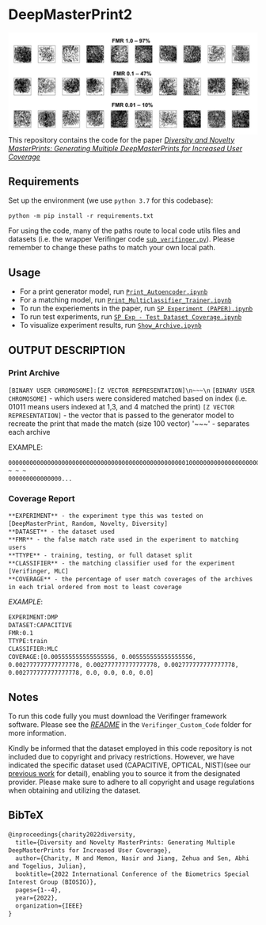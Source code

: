 # DeepMasterPrint2

![example pic](images/example.png)
This repository contains the code for the paper _[Diversity and Novelty MasterPrints: Generating Multiple DeepMasterPrints for Increased User Coverage](https://arxiv.org/pdf/2209.04909.pdf)_


## Requirements
Set up the environment (we use `python 3.7` for this codebase):
```
python -m pip install -r requirements.txt
```

For using the code, many of the paths route to local code utils files and datasets (i.e. the wrapper Verifinger code [`sub_verifinger.py`](Verifinger_Custom_Code/sub_verifinger.py)). Please remember to change these paths to match your own local path. 

## Usage
- For a print generator model, run [`Print_Autoencoder.ipynb`](Print_Autoencoder.ipynb)
- For a matching model, run [`Print_Multiclassifier_Trainer.ipynb`](Print_Multiclassifier_Trainer.ipynb)
- To run the experiements in the paper, run [`SP Experiment (PAPER).ipynb`](SP%20Experiment%20(PAPER).ipynb)
- To run test experiments, run [`SP Exp - Test Dataset Coverage.ipynb`](SP%20Exp%20-%20Test%20Dataset%20Coverage.ipynb)
- To visualize experiment results, run [`Show_Archive.ipynb`](Show_Archive.ipynb)


## OUTPUT DESCRIPTION

### Print Archive
`[BINARY USER CHROMOSOME]:[Z VECTOR REPRESENTATION]\n~~~\n`
`[BINARY USER CHROMOSOME]` - which users were considered matched based on index (i.e. 01011 means users indexed at 1,3, and 4 matched the print)
`[Z VECTOR REPRESENTATION]` - the vector that is passed to the generator model to recreate the print that made the match (size 100 vector)
'~~~' - separates each archive

EXAMPLE:
```
000000000000000000000000000000000000000000000000001000000000000000000000000000000000000000000000000000000000000000000000000000000000000000000000000000000000000000000000000000000000000000000000000000000000000000000000000000000000000000000000000000000000000000000000000000000000000000001000000000000000000000000000000000000000000000000000000000000000000000000101:-1.916533153699789,1.9519441294254887,-2.8743252190614204,-0.36298462759511463,-4.292081166868176,-0.36051428508456107,2.452029917240232,2.2809535545004254,-1.1153275455291682,1.9472607723156556,-1.7404678497066617,2.4521793582236553,-0.544386649222518,0.10903939164172712,-2.4435406044858903,1.045524958128742,-3.7482639189880134,-0.9059521063142969,1.5746879674702086,-0.0957672170773807,2.7313473801968473,-1.3850818984616797,2.1394738613938293,2.2949567409389546,3.209020091564548,-1.0482971812571233,-1.7794072596689505,-2.6406414181238977,-2.510785292336254,6.390992983865887,3.47264130251856,-0.41851924060904755,0.3162830949041101,-0.40192158301514636,1.5785416854562127,2.0769120990958316,2.277363204516438,-0.11966112358969433,-1.3548975272788855,-1.8827406536793985,-2.987194960361814,0.8269256721752659,-1.9870859886940695,2.4637826775998866,0.9407007559918028,-3.2307118053925223,-2.167681130126757,-0.8563562285045749,4.5272068758006885,-1.334781931909737,1.6201928911387267,-5.048491811953651,-2.1815671876174765,5.487640176133895,-4.976405020383494,-1.7825272798147465,1.9994153766903662,0.28399751551415336,7.236647637804982,-2.925995031760298,1.7370390079399227,1.0342176516386805,2.2130768575898014,-0.8972380994069225,2.6761498114521314,-0.9073613711866186,-2.5706123753004624,2.420933719363555,0.6482563638036358,-2.4653805609174326,-1.852986864081839,-0.9815290321940904,-3.64418252863636,-0.31571908158320794,0.17065255811330132,2.2516119358911135,-3.6952637142464666,0.6323548095841632,-2.731984990706609,3.636633660012249,0.1476257045110915,2.8097238788255,0.7991411494267364,-0.5845040747241759,-4.243521659332214,-1.4907422362167178,3.5741712316601357,0.8099135983439918,-0.42049094159113914,-0.4670134345661672,-3.8724729668230875,5.339967552688013,-0.5630499111454552,0.37698423065422226,-0.4453042115200903,-1.2453519209247519,-4.078612797994481,2.78399212242783,1.5439549390316845,-6.433698067991634
~ ~ ~
000000000000000...
```

### Coverage Report
```
**EXPERIMENT** - the experiment type this was tested on [DeepMasterPrint, Random, Novelty, Diversity]
**DATASET** - the dataset used
**FMR** - the false match rate used in the experiment to matching users
**TTYPE** - training, testing, or full dataset split
**CLASSIFIER** - the matching classifier used for the experiment [Verifinger, MLC]
**COVERAGE** - the percentage of user match coverages of the archives in each trial ordered from most to least coverage
```

*EXAMPLE*:
```
EXPERIMENT:DMP
DATASET:CAPACITIVE
FMR:0.1
TTYPE:train
CLASSIFIER:MLC
COVERAGE:[0.005555555555555556, 0.005555555555555556, 0.002777777777777778, 0.002777777777777778, 0.002777777777777778, 0.002777777777777778, 0.0, 0.0, 0.0, 0.0]

```

## Notes
To run this code fully you must download the Verifinger framework software. Please see the _[README](Verifinger_Custom_Code/README.md)_ in the `Verifinger_Custom_Code` folder for more information.

Kindly be informed that the dataset employed in this code repository is not included due to copyright and privacy restrictions. However, we have indicated the specific dataset used (CAPACITIVE, OPTICAL, NIST)(see our [previous work](https://arxiv.org/pdf/1705.07386.pdf) for detail), enabling you to source it from the designated provider. Please make sure to adhere to all copyright and usage regulations when obtaining and utilizing the dataset.


## BibTeX
```
@inproceedings{charity2022diversity,
  title={Diversity and Novelty MasterPrints: Generating Multiple DeepMasterPrints for Increased User Coverage},
  author={Charity, M and Memon, Nasir and Jiang, Zehua and Sen, Abhi and Togelius, Julian},
  booktitle={2022 International Conference of the Biometrics Special Interest Group (BIOSIG)},
  pages={1--4},
  year={2022},
  organization={IEEE}
}
```